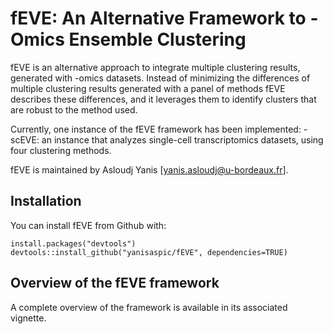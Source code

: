 # fEVE: An Alternative Framework to -Omics Ensemble Clustering

fEVE is an alternative approach to integrate multiple clustering results, generated with -omics datasets. 
Instead of minimizing the differences of multiple clustering results generated with a panel of methods fEVE describes these differences, and it leverages them to identify clusters that are robust to the method used.

Currently, one instance of the fEVE framework has been implemented:
    - scEVE: an instance that analyzes single-cell transcriptomics datasets, using four clustering methods.

fEVE is maintained by Asloudj Yanis [yanis.asloudj@u-bordeaux.fr].

## Installation

You can install fEVE from Github with:

```{r}
install.packages("devtools")
devtools::install_github("yanisaspic/fEVE", dependencies=TRUE)
```

## Overview of the fEVE framework

A complete overview of the framework is available in its associated vignette.